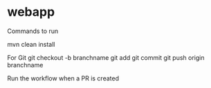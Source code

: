 # webapp

Commands to run

mvn clean install

For Git 
git checkout -b branchname
git add
git commit
git push origin branchname

Run the workflow when a PR is created

